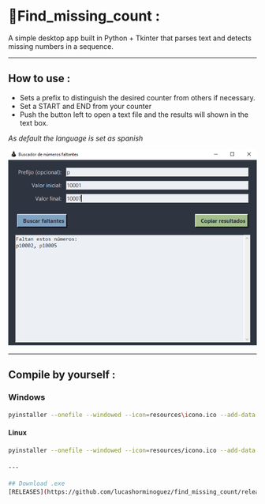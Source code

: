 # 🔢Find_missing_count :

A simple desktop app built in Python + Tkinter that parses text and detects missing numbers in a sequence.

--- 

## How to use : 

- Sets a prefix to distinguish the desired counter from others if necessary.
- Set a START and END from your counter 
- Push the button left to open a text file and the results will shown in the text box. 

*As default the language is set as spanish*

![Image_Alt](https://github.com/lucashorminoguez/find_missing_count/blob/main/resources/screenshot.png)

---

## Compile by yourself : 

### Windows
```bash
pyinstaller --onefile --windowed --icon=resources\icono.ico --add-data "resources\meme.gif;resources" --add-data "resources\icono.ico;resources" --name=Find_Missing_Count code\main.py
```

#### Linux

```bash
pyinstaller --onefile --windowed --icon=resources/icono.ico --add-data "resources/meme.gif:resources" --add-data "resources/icono.ico:resources" --name=Find_Missing_Count code/main.py

---

## Download .exe
[RELEASES](https://github.com/lucashorminoguez/find_missing_count/releases)
